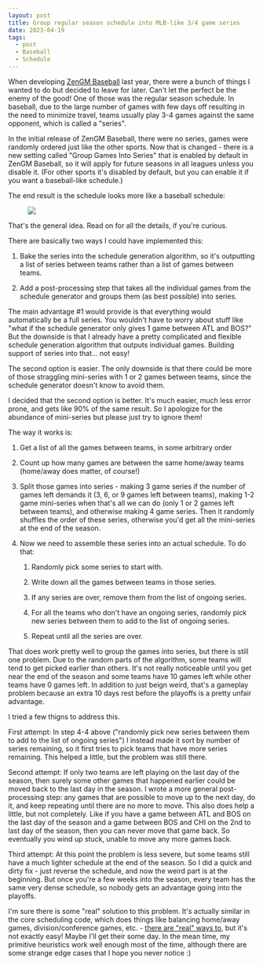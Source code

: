 ```yaml
---
layout: post
title: Group regular season schedule into MLB-like 3/4 game series
date: 2023-04-19
tags:
  - post
  - Baseball
  - Schedule
---
```


When developing [ZenGM Baseball](https://baseball.zengm.com/) last year, there were a bunch of things I wanted to do but decided to leave for later. Can't let the perfect be the enemy of the good! One of those was the regular season schedule. In baseball, due to the large number of games with few days off resulting in the need to minimize travel, teams usually play 3-4 games against the same opponent, which is called a "series".

In the initial release of ZenGM Baseball, there were no series, games were randomly ordered just like the other sports. Now that is changed - there is a new setting called "Group Games Into Series" that is enabled by default in ZenGM Baseball, so it will apply for future seasons in all leagues unless you disable it. (For other sports it's disabled by default, but you can enable it if you want a baseball-like schedule.)

The end result is the schedule looks more like a baseball schedule:

<figure class="overflow-hidden"><img src="/files/group-games-series.png"></figure>

That's the general idea. Read on for all the details, if you're curious.

<!--more-->

There are basically two ways I could have implemented this:

1. Bake the series into the schedule generation algorithm, so it's outputting a list of series between teams rather than a list of games between teams.

2. Add a post-processing step that takes all the individual games from the schedule generator and groups them (as best possible) into series.

The main advantage #1 would provide is that everything would automatically be a full series. You wouldn't have to worry about stuff like "what if the schedule generator only gives 1 game between ATL and BOS?" But the downside is that I already have a pretty complicated and flexible schedule generation algorithm that outputs individual games. Building support of series into that... not easy!

The second option is easier. The only downside is that there could be more of those straggling mini-series with 1 or 2 games between teams, since the schedule generator doesn't know to avoid them.

I decided that the second option is better. It's much easier, much less error prone, and gets like 90% of the same result. So I apologize for the abundance of mini-series but please just try to ignore them!

The way it works is:

1. Get a list of all the games between teams, in some arbitrary order

2. Count up how many games are between the same home/away teams (home/away does matter, of course!)

3. Split those games into series - making 3 game series if the number of games left demands it (3, 6, or 9 games left between teams), making 1-2 game mini-series when that's all we can do (only 1 or 2 games left between teams), and otherwise making 4 game series. Then it randomly shuffles the order of these series, otherwise you'd get all the mini-series at the end of the season.

4. Now we need to assemble these series into an actual schedule. To do that:

   1. Randomly pick some series to start with.

   2. Write down all the games between teams in those series.

   3. If any series are over, remove them from the list of ongoing series.

   4. For all the teams who don't have an ongoing series, randomly pick new series between them to add to the list of ongoing series.

   5. Repeat until all the series are over.

That does work pretty well to group the games into series, but there is still one problem. Due to the random parts of the algorithm, some teams will tend to get picked earlier than others. It's not really noticeable until you get near the end of the season and some teams have 10 games left while other teams have 0 games left. In addition to just beign weird, that's a gameplay problem because an extra 10 days rest before the playoffs is a pretty unfair advantage.

I tried a few thigns to address this.

First attempt: In step 4-4 above ("randomly pick new series between them to add to the list of ongoing series") I instead made it sort by number of series remaining, so it first tries to pick teams that have more series remaining. This helped a little, but the problem was still there.

Second attempt: If only two teams are left playing on the last day of the season, then surely some other games that happened earlier could be moved back to the last day in the season. I wrote a more general post-processing step: any games that are possible to move up to the next day, do it, and keep repeating until there are no more to move. This also does help a little, but not completely. Like if you have a game between ATL and BOS on the last day of the season and a game between BOS and CHI on the 2nd to last day of the season, then you can never move that game back. So eventually you wind up stuck, unable to move any more games back.

Third attempt: At this point the problem is less severe, but some teams still have a much lighter schedule at the end of the season. So I did a quick and dirty fix - just reverse the schedule, and now the weird part is at the beginning. But once you're a few weeks into the season, every team has the same very dense schedule, so nobody gets an advantage going into the playoffs.

I'm sure there is some "real" solution to this problem. It's actually similar in the core scheduling code, which does things like balancing home/away games, division/conference games, etc. - [there are "real" ways to](https://ocw.mit.edu/courses/15-071-the-analytics-edge-spring-2017/pages/integer-optimization/sports-scheduling-an-introduction-to-integer-optimization/), but it's not exactly easy! Maybe I'll get their some day. In the mean time, my primitive heuristics work well enough most of the time, although there are some strange edge cases that I hope you never notice :)
